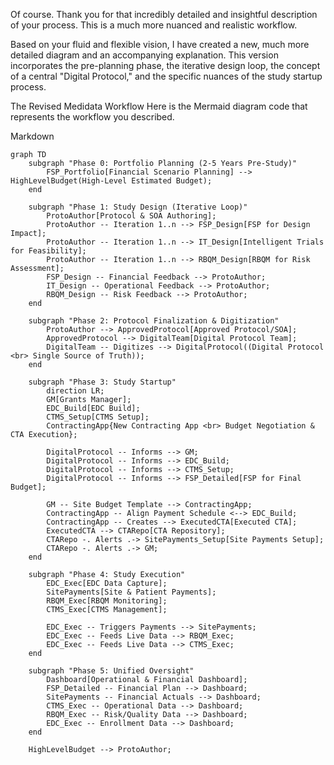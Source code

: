 Of course. Thank you for that incredibly detailed and insightful description of your process. This is a much more nuanced and realistic workflow.

Based on your fluid and flexible vision, I have created a new, much more detailed diagram and an accompanying explanation. This version incorporates the pre-planning phase, the iterative design loop, the concept of a central "Digital Protocol," and the specific nuances of the study startup process.

The Revised Medidata Workflow
Here is the Mermaid diagram code that represents the workflow you described.

Markdown

```mermaid
graph TD
    subgraph "Phase 0: Portfolio Planning (2-5 Years Pre-Study)"
        FSP_Portfolio[Financial Scenario Planning] --> HighLevelBudget(High-Level Estimated Budget);
    end

    subgraph "Phase 1: Study Design (Iterative Loop)"
        ProtoAuthor[Protocol & SOA Authoring];
        ProtoAuthor -- Iteration 1..n --> FSP_Design[FSP for Design Impact];
        ProtoAuthor -- Iteration 1..n --> IT_Design[Intelligent Trials for Feasibility];
        ProtoAuthor -- Iteration 1..n --> RBQM_Design[RBQM for Risk Assessment];
        FSP_Design -- Financial Feedback --> ProtoAuthor;
        IT_Design -- Operational Feedback --> ProtoAuthor;
        RBQM_Design -- Risk Feedback --> ProtoAuthor;
    end

    subgraph "Phase 2: Protocol Finalization & Digitization"
        ProtoAuthor --> ApprovedProtocol[Approved Protocol/SOA];
        ApprovedProtocol --> DigitalTeam[Digital Protocol Team];
        DigitalTeam -- Digitizes --> DigitalProtocol((Digital Protocol <br> Single Source of Truth));
    end

    subgraph "Phase 3: Study Startup"
        direction LR;
        GM[Grants Manager];
        EDC_Build[EDC Build];
        CTMS_Setup[CTMS Setup];
        ContractingApp{New Contracting App <br> Budget Negotiation & CTA Execution};
        
        DigitalProtocol -- Informs --> GM;
        DigitalProtocol -- Informs --> EDC_Build;
        DigitalProtocol -- Informs --> CTMS_Setup;
        DigitalProtocol -- Informs --> FSP_Detailed[FSP for Final Budget];

        GM -- Site Budget Template --> ContractingApp;
        ContractingApp -- Align Payment Schedule <--> EDC_Build;
        ContractingApp -- Creates --> ExecutedCTA[Executed CTA];
        ExecutedCTA --> CTARepo[CTA Repository];
        CTARepo -. Alerts .-> SitePayments_Setup[Site Payments Setup];
        CTARepo -. Alerts .-> GM;
    end

    subgraph "Phase 4: Study Execution"
        EDC_Exec[EDC Data Capture];
        SitePayments[Site & Patient Payments];
        RBQM_Exec[RBQM Monitoring];
        CTMS_Exec[CTMS Management];
        
        EDC_Exec -- Triggers Payments --> SitePayments;
        EDC_Exec -- Feeds Live Data --> RBQM_Exec;
        EDC_Exec -- Feeds Live Data --> CTMS_Exec;
    end

    subgraph "Phase 5: Unified Oversight"
        Dashboard[Operational & Financial Dashboard];
        FSP_Detailed -- Financial Plan --> Dashboard;
        SitePayments -- Financial Actuals --> Dashboard;
        CTMS_Exec -- Operational Data --> Dashboard;
        RBQM_Exec -- Risk/Quality Data --> Dashboard;
        EDC_Exec -- Enrollment Data --> Dashboard;
    end

    HighLevelBudget --> ProtoAuthor;
